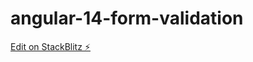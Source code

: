 # angular-14-form-validation

[Edit on StackBlitz ⚡️](https://stackblitz.com/edit/angular-12-form-validation-7fetkt)